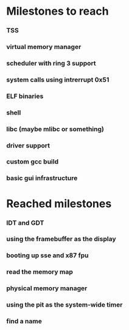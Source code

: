 # Milestones to reach
### TSS
### virtual memory manager
### scheduler with ring 3 support
### system calls using intrerrupt 0x51
### ELF binaries
### shell
### libc (maybe mlibc or something)
### driver support
### custom gcc build
### basic gui infrastructure

# Reached milestones
### IDT and GDT
### using the framebuffer as the display
### booting up sse and x87 fpu
### read the memory map
### physical memory manager
### using the pit as the system-wide timer
### find a name